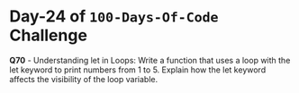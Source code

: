 # Day-24 of `100-Days-Of-Code` Challenge

**Q70** - Understanding let in Loops: Write a function that uses a loop with the let keyword to print numbers from 1 to 5. Explain how the let keyword affects the visibility of the loop variable.

 

 
 
 


 